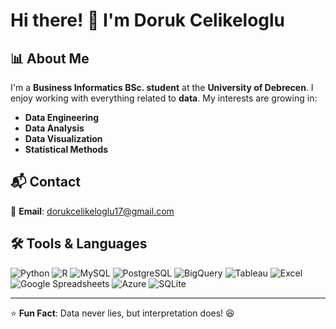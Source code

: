 # Hi there! 👋 I'm Doruk Celikeloglu

## 📊 About Me
I'm a **Business Informatics BSc. student** at the **University of Debrecen**. I enjoy working with everything related to **data**. My interests are growing in:
- **Data Engineering**
- **Data Analysis**
- **Data Visualization**
- **Statistical Methods**

## 📬 Contact
📧 **Email**: dorukcelikeloglu17@gmail.com

## 🛠️ Tools & Languages
![Python](https://img.shields.io/badge/-Python-3776AB?style=flat&logo=python&logoColor=white)
![R](https://img.shields.io/badge/-R-276DC3?style=flat&logo=r&logoColor=white)
![MySQL](https://img.shields.io/badge/-MySQL-4479A1?style=flat&logo=mysql&logoColor=white)
![PostgreSQL](https://img.shields.io/badge/-PostgreSQL-336791?style=flat&logo=postgresql&logoColor=white)
![BigQuery](https://img.shields.io/badge/-BigQuery-4285F4?style=flat&logo=google-cloud&logoColor=white)
![Tableau](https://img.shields.io/badge/-Tableau-E97627?style=flat&logo=tableau&logoColor=white)
![Excel](https://img.shields.io/badge/-Excel-217346?style=flat&logo=microsoft-excel&logoColor=white)
![Google Spreadsheets](https://img.shields.io/badge/-Google_Sheets-34A853?style=flat&logo=google-sheets&logoColor=white)
![Azure](https://img.shields.io/badge/-Azure-0078D4?style=flat&logo=microsoft-azure&logoColor=white)
![SQLite](https://img.shields.io/badge/-SQLite-003B57?style=flat&logo=sqlite&logoColor=white)

---
⭐ **Fun Fact**: Data never lies, but interpretation does! 😆
